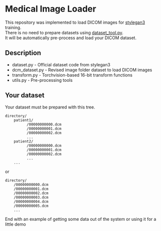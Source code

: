 # Medical Image Loader

This repository was implemented to load DICOM images for [stylegan3](https://github.com/NVlabs/stylegan3) training. </br>
There is no need to prepare datasets using [dataset_tool.py](https://github.com/NVlabs/stylegan3/blob/main/dataset_tool.py). </br>
It will be automatically pre-process and load your DICOM dataset. </br>



## Description

* dataset.py - Official dataset code from stylegan3
* dcm_dataset.py - Revised image folder dataset to load DICOM images
* transform.py - Torchvision-based 16-bit transform functions 
* utils.py - Pre-processing tools 



## Your dataset

Your dataset must be prepared with this tree.

```
directory/
    patient1/
          /00000000000.dcm
          /00000000001.dcm
          /00000000002.dcm
          ...
    patient2/
          /00000000000.dcm
          /00000000001.dcm
          /00000000002.dcm
          ...
    ...
```

or

```
directory/
    /00000000000.dcm
    /00000000001.dcm
    /00000000002.dcm
    /00000000003.dcm
    /00000000004.dcm
    /00000000005.dcm
    ...
```

End with an example of getting some data out of the system or using it for a little demo


